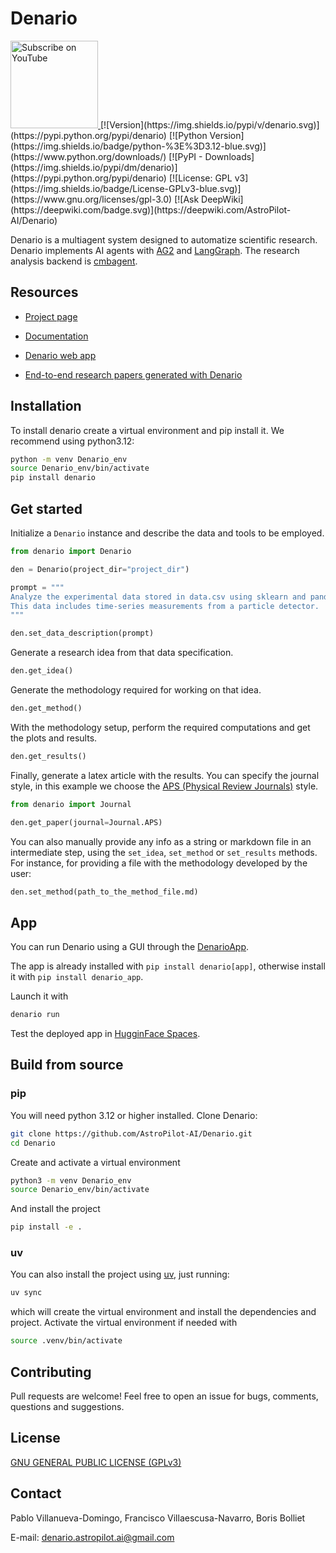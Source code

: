 # Denario
<a href="https://www.youtube.com/@denario-ai" target="_blank">
    <img src="https://img.shields.io/badge/YouTube-Subscribe-red?style=flat-square&logo=youtube" alt="Subscribe on YouTube" width="140"/>
</a>  [![Version](https://img.shields.io/pypi/v/denario.svg)](https://pypi.python.org/pypi/denario) [![Python Version](https://img.shields.io/badge/python-%3E%3D3.12-blue.svg)](https://www.python.org/downloads/) [![PyPI - Downloads](https://img.shields.io/pypi/dm/denario)](https://pypi.python.org/pypi/denario) [![License: GPL v3](https://img.shields.io/badge/License-GPLv3-blue.svg)](https://www.gnu.org/licenses/gpl-3.0) [![Ask DeepWiki](https://deepwiki.com/badge.svg)](https://deepwiki.com/AstroPilot-AI/Denario) 

Denario is a multiagent system designed to automatize scientific research. Denario implements AI agents with [AG2](https://ag2.ai/) and [LangGraph](https://www.langchain.com/langgraph). The research analysis backend is [cmbagent](https://github.com/CMBAgents/cmbagent). 



## Resources

- [Project page](https://astropilot-ai.github.io/DenarioPaperPage/)

- [Documentation](https://denario.readthedocs.io/en/latest/)

- [Denario web app](https://huggingface.co/spaces/astropilot-ai/Denario)

- [End-to-end research papers generated with Denario](https://github.com/AstroPilot-AI/DenarioExamplePapers)

## Installation

To install denario create a virtual environment and pip install it. We recommend using python3.12:

```bash
python -m venv Denario_env
source Denario_env/bin/activate
pip install denario
```

## Get started

Initialize a `Denario` instance and describe the data and tools to be employed.

```python
from denario import Denario

den = Denario(project_dir="project_dir")

prompt = """
Analyze the experimental data stored in data.csv using sklearn and pandas.
This data includes time-series measurements from a particle detector.
"""

den.set_data_description(prompt)
```

Generate a research idea from that data specification.

```python
den.get_idea()
```

Generate the methodology required for working on that idea.

```python
den.get_method()
```

With the methodology setup, perform the required computations and get the plots and results.

```python
den.get_results()
```

Finally, generate a latex article with the results. You can specify the journal style, in this example we choose the [APS (Physical Review Journals)](https://journals.aps.org/) style.

```python
from denario import Journal

den.get_paper(journal=Journal.APS)
```

You can also manually provide any info as a string or markdown file in an intermediate step, using the `set_idea`, `set_method` or `set_results` methods. For instance, for providing a file with the methodology developed by the user:

```python
den.set_method(path_to_the_method_file.md)
```

## App

You can run Denario using a GUI through the [DenarioApp](https://github.com/AstroPilot-AI/DenarioApp).

The app is already installed with `pip install denario[app]`, otherwise install it with `pip install denario_app`.

Launch it with

```bash
denario run
```

Test the deployed app in [HugginFace Spaces](https://huggingface.co/spaces/astropilot-ai/Denario).

## Build from source

### pip

You will need python 3.12 or higher installed. Clone Denario:

```bash
git clone https://github.com/AstroPilot-AI/Denario.git
cd Denario
```

Create and activate a virtual environment

```bash
python3 -m venv Denario_env
source Denario_env/bin/activate
```

And install the project

```bash
pip install -e .
```

### uv

You can also install the project using [uv](https://docs.astral.sh/uv/), just running:

```bash
uv sync
```

which will create the virtual environment and install the dependencies and project. Activate the virtual environment if needed with

```bash
source .venv/bin/activate
```

## Contributing

Pull requests are welcome! Feel free to open an issue for bugs, comments, questions and suggestions.

<!-- ## Citation

If you use this library please link this repository and cite [arXiv:2506.xxxxx](arXiv:x2506.xxxxx). -->

## License

[GNU GENERAL PUBLIC LICENSE (GPLv3)](https://www.gnu.org/licenses/gpl-3.0.html)


## Contact

Pablo Villanueva-Domingo, Francisco Villaescusa-Navarro, Boris Bolliet 

E-mail: [denario.astropilot.ai@gmail.com](mailto:denario.astropilot.ai@gmail.com)

